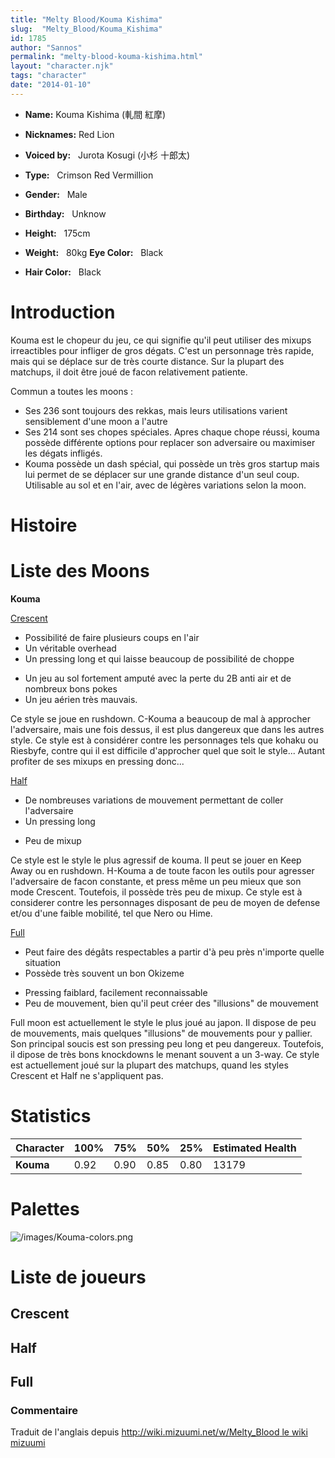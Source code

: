 ```yaml
---
title: "Melty Blood/Kouma Kishima"
slug:  "Melty_Blood/Kouma_Kishima"
id: 1785
author: "Sannos"
permalink: "melty-blood-kouma-kishima.html"
layout: "character.njk"
tags: "character"
date: "2014-01-10"
---
```


- **Name:** Kouma Kishima (軋間 紅摩)
- **Nicknames:** Red Lion
- **Voiced by:**   Jurota Kosugi (小杉
十郎太)
- **Type:**   Crimson Red Vermillion 
- **Gender:**   Male

- **Birthday:**   Unknow
- **Height:**   175cm
- **Weight:**   80kg
 **Eye Color:**   Black
- **Hair Color:**   Black


# Introduction

Kouma est le chopeur du jeu, ce qui signifie qu'il peut utiliser des
mixups irreactibles pour infliger de gros dégats. C'est un personnage
très rapide, mais qui se déplace sur de très courte distance. Sur la
plupart des matchups, il doit être joué de facon relativement patiente.

Commun a toutes les moons :  
- Ses 236 sont toujours des rekkas, mais leurs utilisations varient
sensiblement d'une moon a l'autre  
- Ses 214 sont ses chopes spéciales. Apres chaque chope réussi, kouma
possède différente options pour replacer son adversaire ou maximiser les
dégats infligés.  
- Kouma possède un dash spécial, qui possède un très gros startup mais
lui permet de se déplacer sur une grande distance d'un seul coup.
Utilisable au sol et en l'air, avec de légères variations selon la moon.

# Histoire

# Liste des Moons

**Kouma**

[Crescent](Melty_Blood/Kouma_Kishima/Crescent_Moon)  
+ Possibilité de faire plusieurs coups en l'air  
+ Un véritable overhead  
+ Un pressing long et qui laisse beaucoup de possibilité de choppe  
- Un jeu au sol fortement amputé avec la perte du 2B anti air et de
nombreux bons pokes  
- Un jeu aérien très mauvais.

Ce style se joue en rushdown. C-Kouma a beaucoup de mal à approcher
l'adversaire, mais une fois dessus, il est plus dangereux que dans les
autres style. Ce style est à considérer contre les personnages tels que
kohaku ou Riesbyfe, contre qui il est difficile d'approcher quel que
soit le style... Autant profiter de ses mixups en pressing donc...

[Half](Melty_Blood/Kouma_Kishima/Half_Moon)  
+ De nombreuses variations de mouvement permettant de coller
l'adversaire  
+ Un pressing long  
- Peu de mixup

Ce style est le style le plus agressif de kouma. Il peut se jouer en
Keep Away ou en rushdown. H-Kouma a de toute facon les outils pour
agresser l'adversaire de facon constante, et press même un peu mieux que
son mode Crescent. Toutefois, il possède très peu de mixup. Ce style est
à considerer contre les personnages disposant de peu de moyen de defense
et/ou d'une faible mobilité, tel que Nero ou Hime.

[Full](Melty_Blood/Kouma_Kishima/Full_Moon)  
+ Peut faire des dégâts respectables a partir d'à peu près n'importe
quelle situation  
+ Possède très souvent un bon Okizeme  
- Pressing faiblard, facilement reconnaissable  
- Peu de mouvement, bien qu'il peut créer des "illusions" de mouvement

Full moon est actuellement le style le plus joué au japon. Il dispose de
peu de mouvements, mais quelques "illusions" de mouvements pour y
pallier. Son principal soucis est son pressing peu long et peu
dangereux. Toutefois, il dipose de très bons knockdowns le menant
souvent a un 3-way. Ce style est actuellement joué sur la plupart des
matchups, quand les styles Crescent et Half ne s'appliquent pas.

# Statistics

| Character | 100% | 75%  | 50%  | 25%  | Estimated Health |
|-----------|------|------|------|------|------------------|
| **Kouma** | 0.92 | 0.90 | 0.85 | 0.80 | 13179            |

# Palettes

![](/images/Kouma-colors.png "/images/Kouma-colors.png")

# Liste de joueurs

## Crescent

## Half

## Full

### Commentaire

Traduit de l'anglais depuis [http://wiki.mizuumi.net/w/Melty_Blood le
wiki
mizuumi](http://wiki.mizuumi.net/w/Melty_Blood_le_wiki_mizuumi)


